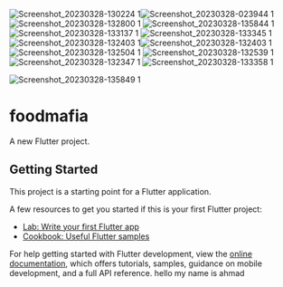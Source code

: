 ![Screenshot_20230328-130224 1](https://user-images.githubusercontent.com/127927328/228187216-61fb7432-0491-4644-be7a-eb50bfcf67e0.jpg)![Screenshot_20230328-023944 1](https://user-images.githubusercontent.com/127927328/228187904-e4ce7206-bdc4-4f14-b1e3-ddc85e4f91e2.jpg)
![Screenshot_20230328-132800 1](https://user-images.githubusercontent.com/127927328/228188045-27e05c0c-9d08-48e3-b64e-47d22702684b.jpg)
![Screenshot_20230328-135844 1](https://user-images.githubusercontent.com/127927328/228188165-8916385d-31c1-4cda-8494-5296aacb1819.jpg)
![Screenshot_20230328-133137 1](https://user-images.githubusercontent.com/127927328/228188504-34c1efa9-2a8a-43af-96a3-5141d714ff32.jpg)
![Screenshot_20230328-133345 1](https://user-images.githubusercontent.com/127927328/228188604-2d26aafb-68f4-43eb-a397-8b1be25e9772.jpg)
![Screenshot_20230328-132403 1](https://user-images.githubusercontent.com/127927328/228189099-b6f0a135-a99d-4fa3-a0e7-cd8e78d3202f.jpg)![Screenshot_20230328-132403 1](https://user-images.githubusercontent.com/127927328/228190562-7f06d054-d9a3-4118-8a71-1fc4a2512ed7.jpg)
![Screenshot_20230328-132504 1](https://user-images.githubusercontent.com/127927328/228190689-03a7e68b-28d7-43ad-b8d2-97d0ff6c4ff1.jpg)
![Screenshot_20230328-132539 1](https://user-images.githubusercontent.com/127927328/228190820-1d2948a5-d1cf-4053-8d90-92376d71458d.jpg)
![Screenshot_20230328-132347 1](https://user-images.githubusercontent.com/127927328/228191089-bdccbe91-e355-45d8-91de-b759475b712e.jpg)
![Screenshot_20230328-133358 1](https://user-images.githubusercontent.com/127927328/228191709-8cdc3afe-1ce0-44bb-bd31-355c29c9a1cd.jpg)


![Screenshot_20230328-135849 1](https://user-images.githubusercontent.com/127927328/228186592-bfa620f0-3905-4b1a-aec8-ffa36e2fbe07.jpg)

# foodmafia

A new Flutter project.

## Getting Started

This project is a starting point for a Flutter application.

A few resources to get you started if this is your first Flutter project:

- [Lab: Write your first Flutter app](https://docs.flutter.dev/get-started/codelab)
- [Cookbook: Useful Flutter samples](https://docs.flutter.dev/cookbook)

For help getting started with Flutter development, view the
[online documentation](https://docs.flutter.dev/), which offers tutorials,
samples, guidance on mobile development, and a full API reference.
hello my name is ahmad
